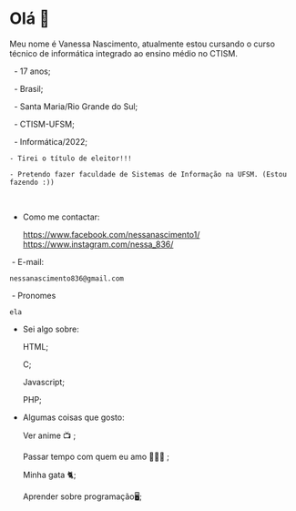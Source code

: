 # Olá 👋
	
Meu nome é Vanessa Nascimento, atualmente estou cursando o curso técnico de informática integrado ao ensino médio no CTISM.
 
 
 	- 17 anos;
	
 	- Brasil;
	
 	- Santa Maria/Rio Grande do Sul;
	
 	- CTISM-UFSM;
	
 	- Informática/2022;
	
	- Tirei o título de eleitor!!!

	- Pretendo fazer faculdade de Sistemas de Informação na UFSM. (Estou fazendo :))


 

- Como me contactar:
	
	https://www.facebook.com/nessanascimento1/
	https://www.instagram.com/nessa_836/


 - E-mail:
	
	nessanascimento836@gmail.com


 - Pronomes
	
	ela
	
	
- Sei algo sobre:
	
	HTML;
	
	C;
	
	Javascript;

	PHP;


- Algumas coisas que gosto:
	
	Ver anime 📺 ;
	
	Passar tempo com quem eu amo 👨‍👩‍👧 ;
	
	Minha gata 🐈;
	
	Aprender sobre programação🖥;

